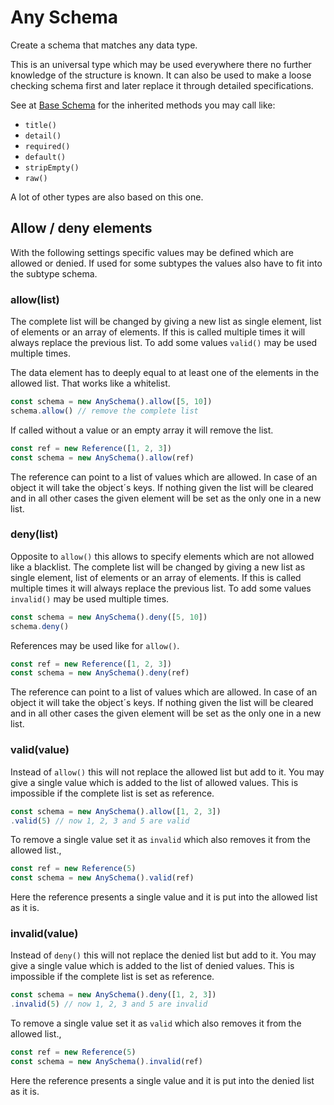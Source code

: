# Any Schema

Create a schema that matches any data type.

This is an universal type which may be used everywhere there no further knowledge
of the structure is known. It can also be used to make a loose checking schema
first and later replace it through detailed specifications.

See at [Base Schema](base.md) for the inherited methods you may call like:
- `title()`
- `detail()`
- `required()`
- `default()`
- `stripEmpty()`
- `raw()`

A lot of other types are also based on this one.

## Allow / deny elements

With the following settings specific values may be defined which are allowed or denied. If used
for some subtypes the values also have to fit into the subtype schema.

### allow(list)

The complete list will be changed by giving a new list as single element, list of elements or
an array of elements. If this is called multiple times it will always replace the previous list.
To add some values `valid()` may be used multiple times.

The data element has to deeply equal to at least one of the elements in the allowed list. That works
like a whitelist.

```js
const schema = new AnySchema().allow([5, 10])
schema.allow() // remove the complete list
```

If called without a value or an empty array it will remove the list.

```js
const ref = new Reference([1, 2, 3])
const schema = new AnySchema().allow(ref)
```

The reference can point to a list of values which are allowed. In case of an object it will take the
object´s keys. If nothing given the list will be cleared and in all other cases the given element will
be set as the only one in a new list.

### deny(list)

Opposite to `allow()` this allows to specify elements which are not allowed like a blacklist.
The complete list will be changed by giving a new list as single element, list of elements or
an array of elements. If this is called multiple times it will always replace the previous list.
To add some values `invalid()` may be used multiple times.

```js
const schema = new AnySchema().deny([5, 10])
schema.deny()
```

References may be used like for `allow()`.

```js
const ref = new Reference([1, 2, 3])
const schema = new AnySchema().deny(ref)
```

The reference can point to a list of values which are allowed. In case of an object it will take the
object´s keys. If nothing given the list will be cleared and in all other cases the given element will
be set as the only one in a new list.

### valid(value)

Instead of `allow()` this will not replace the allowed list but add to it. You may give a single
value which is added to the list of allowed values. This is impossible if the complete list is
set as reference.

```js
const schema = new AnySchema().allow([1, 2, 3])
.valid(5) // now 1, 2, 3 and 5 are valid
```

To remove a single value set it as `invalid` which also removes it from the allowed list.,

```js
const ref = new Reference(5)
const schema = new AnySchema().valid(ref)
```

Here the reference presents a single value and it is put into the allowed list as it is.

### invalid(value)

Instead of `deny()` this will not replace the denied list but add to it. You may give a single
value which is added to the list of denied values. This is impossible if the complete list is
set as reference.

```js
const schema = new AnySchema().deny([1, 2, 3])
.invalid(5) // now 1, 2, 3 and 5 are invalid
```

To remove a single value set it as `valid` which also removes it from the allowed list.,

```js
const ref = new Reference(5)
const schema = new AnySchema().invalid(ref)
```

Here the reference presents a single value and it is put into the denied list as it is.

